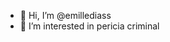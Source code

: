 - 👋 Hi, I’m @emillediass
- 👀 I’m interested in pericia criminal

<!---
emillediass/emillediass is a ✨ special ✨ repository because its `README.md` (this file) appears on your GitHub profile.
You can click the Preview link to take a look at your changes.
--->
